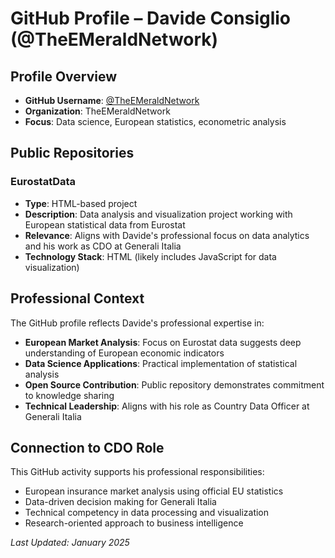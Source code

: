 # GitHub Profile – Davide Consiglio (@TheEMeraldNetwork)

## Profile Overview
- **GitHub Username**: [@TheEMeraldNetwork](https://github.com/TheEMeraldNetwork)
- **Organization**: TheEMeraldNetwork
- **Focus**: Data science, European statistics, econometric analysis

## Public Repositories

### EurostatData
- **Type**: HTML-based project
- **Description**: Data analysis and visualization project working with European statistical data from Eurostat
- **Relevance**: Aligns with Davide's professional focus on data analytics and his work as CDO at Generali Italia
- **Technology Stack**: HTML (likely includes JavaScript for data visualization)

## Professional Context
The GitHub profile reflects Davide's professional expertise in:
- **European Market Analysis**: Focus on Eurostat data suggests deep understanding of European economic indicators
- **Data Science Applications**: Practical implementation of statistical analysis
- **Open Source Contribution**: Public repository demonstrates commitment to knowledge sharing
- **Technical Leadership**: Aligns with his role as Country Data Officer at Generali Italia

## Connection to CDO Role
This GitHub activity supports his professional responsibilities:
- European insurance market analysis using official EU statistics
- Data-driven decision making for Generali Italia
- Technical competency in data processing and visualization
- Research-oriented approach to business intelligence

*Last Updated: January 2025* 